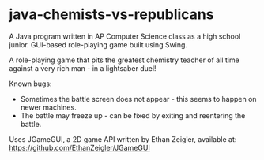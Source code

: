 # java-chemists-vs-republicans
A Java program written in AP Computer Science class as a high school junior. GUI-based role-playing game built using Swing.

A role-playing game that pits the greatest chemistry teacher of all time against a very rich man - in a lightsaber duel!

Known bugs:
- Sometimes the battle screen does not appear - this seems to happen on newer machines.
- The battle may freeze up - can be fixed by exiting and reentering the battle.

Uses JGameGUI, a 2D game API written by Ethan Zeigler, available at:
https://github.com/EthanZeigler/JGameGUI
